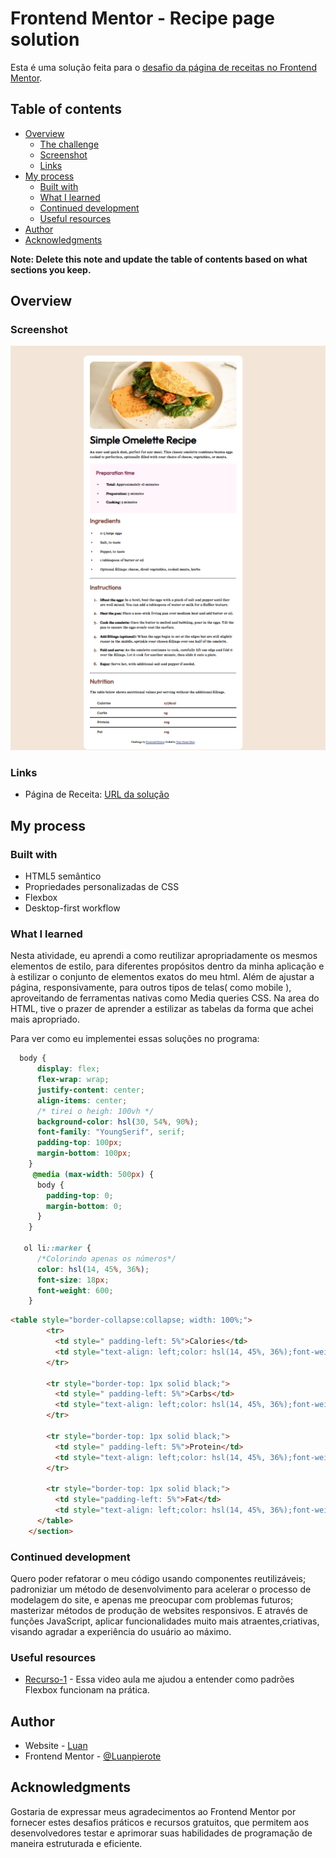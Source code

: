 # Frontend Mentor - Recipe page solution

  Esta é uma solução feita para o [desafio da página de receitas no Frontend Mentor](https://www.frontendmentor.io/challenges/recipe-page-KiTsR8QQKm).

## Table of contents

- [Overview](#overview)
  - [The challenge](#the-challenge)
  - [Screenshot](#screenshot)
  - [Links](#links)
- [My process](#my-process)
  - [Built with](#built-with)
  - [What I learned](#what-i-learned)
  - [Continued development](#continued-development)
  - [Useful resources](#useful-resources)
- [Author](#author)
- [Acknowledgments](#acknowledgments)

**Note: Delete this note and update the table of contents based on what sections you keep.**

## Overview

### Screenshot

![Preview do projeto](./image.png)

  

### Links

- Página de Receita: [URL da solução](https://projects-six-ivory.vercel.app/)

## My process

### Built with

- HTML5 semântico
- Propriedades personalizadas de CSS
- Flexbox
- Desktop-first workflow

### What I learned

Nesta atividade, eu aprendi a como reutilizar apropriadamente os mesmos elementos de estilo, para diferentes propósitos dentro da minha aplicação e à estilizar o conjunto de elementos exatos do meu html. Além de ajustar a página, responsivamente, para outros tipos de telas( como mobile ), aproveitando de ferramentas nativas como Media queries CSS. 
Na area do HTML, tive o prazer de aprender a estilizar as tabelas da forma que achei mais apropriado.

Para ver como eu implementei essas soluções no programa:

```css
  body {
      display: flex;
      flex-wrap: wrap;
      justify-content: center;
      align-items: center;
      /* tirei o heigh: 100vh */
      background-color: hsl(30, 54%, 90%);
      font-family: "YoungSerif", serif;
      padding-top: 100px;
      margin-bottom: 100px;
    }
     @media (max-width: 500px) {
      body {
        padding-top: 0;
        margin-bottom: 0;
      }
    }
  
   ol li::marker {
      /*Colorindo apenas os números*/
      color: hsl(14, 45%, 36%);
      font-size: 18px;
      font-weight: 600;
    }
```

```html
<table style="border-collapse:collapse; width: 100%;">
        <tr>
          <td style=" padding-left: 5%">Calories</td>
          <td style="text-align: left;color: hsl(14, 45%, 36%);font-weight:bolder">277kcal</td>
        </tr>

        <tr style="border-top: 1px solid black;">
          <td style=" padding-left: 5%">Carbs</td>
          <td style="text-align: left;color: hsl(14, 45%, 36%);font-weight:bolder">0g</td>
        </tr>

        <tr style="border-top: 1px solid black;">
          <td style=" padding-left: 5%">Protein</td>
          <td style="text-align: left;color: hsl(14, 45%, 36%);font-weight:bolder">20g</td>
        </tr>

        <tr style="border-top: 1px solid black;">
          <td style="padding-left: 5%">Fat</td>
          <td style="text-align: left;color: hsl(14, 45%, 36%);font-weight:bolder">22g</td>
      </table>
    </section>
  ```

### Continued development

Quero poder refatorar o meu código usando componentes reutilizáveis; padroniziar um método de desenvolvimento para acelerar o processo de modelagem do site, e apenas me preocupar com problemas futuros; masterizar métodos de produção de websites responsivos. E através de funções JavaScript, aplicar funcionalidades muito mais atraentes,criativas, visando agradar a experiência do usuário ao máximo.

### Useful resources

- [Recurso-1](https://www.youtube.com/watch?v=sSkmBxsaJWg&t=65s) - Essa video aula me ajudou a entender como padrões Flexbox funcionam na prática.

## Author

- Website - [Luan](https://luanpierote.netlify.app/)
- Frontend Mentor - [@Luanpierote](https://www.frontendmentor.io/profile/Luanpierote)

## Acknowledgments

Gostaria de expressar meus agradecimentos ao Frontend Mentor por fornecer estes desafios práticos e recursos gratuitos, que permitem aos desenvolvedores testar e aprimorar suas habilidades de programação de maneira estruturada e eficiente.

